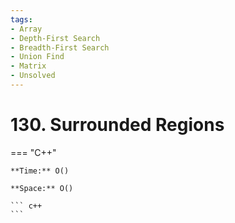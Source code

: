 ```yaml
---
tags:
- Array
- Depth-First Search
- Breadth-First Search
- Union Find
- Matrix
- Unsolved
---
```



# 130. Surrounded Regions

=== "C++"

    **Time:** O()

    **Space:** O()

    ``` c++
    ```